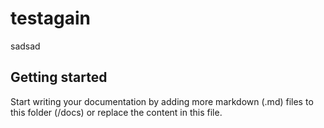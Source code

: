 # testagain

sadsad

## Getting started

Start writing your documentation by adding more markdown (.md) files to this
folder (/docs) or replace the content in this file.